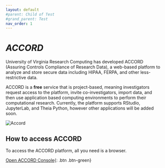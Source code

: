 ```yaml
---
layout: default
#parent: Child of Test
#grand_parent: Test
nav_order: 1
---
```


# ***ACCORD***

University of Virginia Research Computing has developed ACCORD (Assuring Controls Compliance of Research Data), a web-based platform to analyze and store secure data including HIPAA, FERPA, and other less-restrictive data. 

ACCORD is a **free** service that is project-based, meaning investigators request access to the platform, invite co-investigators, import data, and then use application based computing environments to perform their computational research. Currently, the platform supports RStudio, JupyterLab, and Theia Python, however other applications will be added soon. 

![Accord](/assets/img/accord_demo.png)

## How to access ACCORD


To access the ACCORD platform, all you need is a browser. 


[Open ACCORD Console](https://accord.uvarc.io/){: .btn .btn-green}



